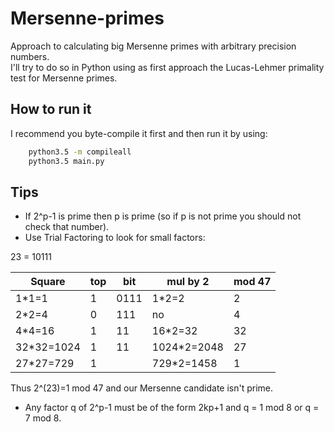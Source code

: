 # Mersenne-primes
Approach to calculating big Mersenne primes with arbitrary precision numbers.  
I'll try to do so in Python using as first approach the Lucas-Lehmer primality test for Mersenne primes.

## How to run it
I recommend you byte-compile it first and then run it by using:
``` bash
    python3.5 -m compileall
    python3.5 main.py
```

## Tips

- If 2^p-1 is prime then p is prime (so if p is not prime you should not check that number).  
- Use Trial Factoring to look for small factors:

23 = 10111

| Square | top | bit | mul by 2 | mod 47 |
|--------|-----|-----|----------|--------|
| 1*1=1  | 1   | 0111 | 1*2=2   |  2 |
| 2*2=4  | 0   | 111  | no      |  4  |
| 4*4=16 | 1   | 11   | 16*2=32 | 32  |
| 32*32=1024 | 1 | 11 | 1024*2=2048 | 27 |
| 27*27=729 | 1 |     | 729*2=1458 | 1  |

Thus 2^(23)=1 mod 47 and our Mersenne candidate isn't prime.

- Any factor q of 2^p-1 must be of the form 2kp+1 and q = 1 mod 8 or q = 7 mod 8.
